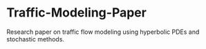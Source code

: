 # Traffic-Modeling-Paper
Research paper on traffic flow modeling using hyperbolic PDEs and stochastic methods.
